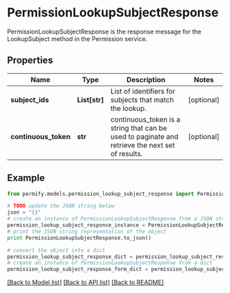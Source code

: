 # PermissionLookupSubjectResponse

PermissionLookupSubjectResponse is the response message for the LookupSubject method in the Permission service.

## Properties

Name | Type | Description | Notes
------------ | ------------- | ------------- | -------------
**subject_ids** | **List[str]** | List of identifiers for subjects that match the lookup. | [optional] 
**continuous_token** | **str** | continuous_token is a string that can be used to paginate and retrieve the next set of results. | [optional] 

## Example

```python
from permify.models.permission_lookup_subject_response import PermissionLookupSubjectResponse

# TODO update the JSON string below
json = "{}"
# create an instance of PermissionLookupSubjectResponse from a JSON string
permission_lookup_subject_response_instance = PermissionLookupSubjectResponse.from_json(json)
# print the JSON string representation of the object
print PermissionLookupSubjectResponse.to_json()

# convert the object into a dict
permission_lookup_subject_response_dict = permission_lookup_subject_response_instance.to_dict()
# create an instance of PermissionLookupSubjectResponse from a dict
permission_lookup_subject_response_form_dict = permission_lookup_subject_response.from_dict(permission_lookup_subject_response_dict)
```
[[Back to Model list]](../README.md#documentation-for-models) [[Back to API list]](../README.md#documentation-for-api-endpoints) [[Back to README]](../README.md)


